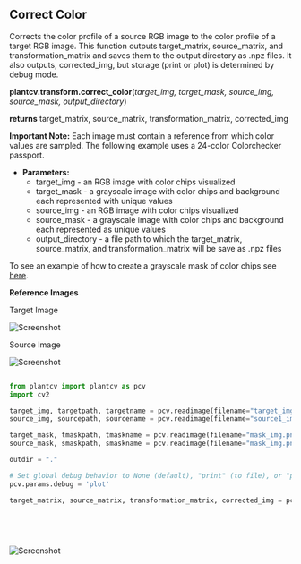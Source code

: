## Correct Color

Corrects the color profile of a source RGB image to the color profile of a target RGB image. This function outputs target_matrix, source_matrix, and transformation_matrix and saves them to the output directory as .npz files.
It also outputs, corrected_img, but storage (print or plot) is determined by debug mode. 

**plantcv.transform.correct_color**(*target_img, target_mask, source_img, source_mask, output_directory*)

**returns** target_matrix, source_matrix, transformation_matrix, corrected_img

**Important Note:** Each image must contain a reference from which color values are sampled.
 The following example uses a 24-color Colorchecker passport.

 - **Parameters:**
    - target_img       - an RGB image with color chips visualized
    - target_mask      - a grayscale image with color chips and background each represented with unique values
    - source_img       - an RGB image with color chips visualized
    - source_mask      - a grayscale image with color chips and background each represented as unique values
    - output_directory - a file path to which the target_matrix, source_matrix, and transformation_matrix will be save as .npz files


To see an example of how to create a grayscale mask of color chips see [here](tutorials/transform_color_correction_tutorial.md#creating-masks).


**Reference Images**

 Target Image

![Screenshot](img/documentation_images/correct_color_imgs/target_img_plant_resize.jpg)

 Source Image
 
![Screenshot](img/documentation_images/correct_color_imgs/source_img_plant.jpg)


```python

from plantcv import plantcv as pcv
import cv2

target_img, targetpath, targetname = pcv.readimage(filename="target_img.png")
source_img, sourcepath, sourcename = pcv.readimage(filename="source1_img.png")

target_mask, tmaskpath, tmaskname = pcv.readimage(filename="mask_img.png")
source_mask, smaskpath, smaskname = pcv.readimage(filename="mask_img.png") # in this case, as our images share a zoom level and colorchecker placement, the same mask is used for both the target and the source.

outdir = "."

# Set global debug behavior to None (default), "print" (to file), or "plot" (Jupyter Notebooks or X11)
pcv.params.debug = 'plot'

target_matrix, source_matrix, transformation_matrix, corrected_img = pcv.transform.correct_color(target_img=target_img, 
                                                                                                 target_mask=t_mask, 
                                                                                                 source_img=img, 
                                                                                                 source_mask=mask, 
                                                                                                 output_directory=outdir)

```

![Screenshot](img/documentation_images/correct_color_imgs/hstack.jpg)

